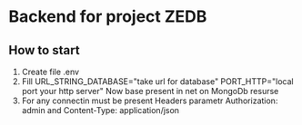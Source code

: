 # Backend for project ZEDB #
## How to start ##
1) Create file .env
2) Fill 
URL_STRING_DATABASE="take url for database"
PORT_HTTP="local port your http server"
Now base present in net on MongoDb resurse
3) For any connectin must be present Headers parametr Authorization: admin and Content-Type: application/json